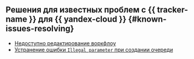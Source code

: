 ## Решения для известных проблем c {{ tracker-name }} для {{ yandex-cloud }} {#known-issues-resolving}

* [Недоступно редактирование воркфлоу](unable-to-modify-workflow.md)
* [Устранение ошибки `Illegal parameter` при создании очереди](illegal-parameter-while-creating-queue.md)